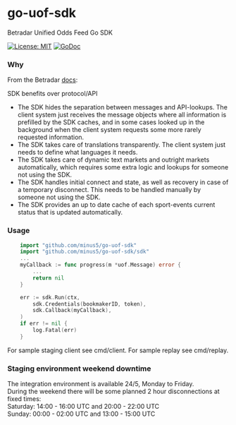 # go-uof-sdk
Betradar Unified Odds Feed Go SDK

[![License: MIT](https://img.shields.io/badge/License-MIT-blue.svg)](https://opensource.org/licenses/MIT)
[![GoDoc](https://godoc.org/github.com/minus5/go-uof-sdk?status.svg)](https://godoc.org/github.com/minus5/go-uof-sdk) 

### Why

From the Betradar [docs](https://docs.betradar.com/display/BD/UOF+-+SDK): 

SDK benefits over protocol/API
 * The SDK hides the separation between messages and API-lookups. The client system just receives the message objects where all information is prefilled by the SDK caches, and in some cases looked up in the background when the client system requests some more rarely requested information.
 * The SDK takes care of translations transparently. The client system just needs to define what languages it needs.
 * The SDK takes care of dynamic text markets and outright markets automatically, which requires some extra logic and lookups for someone not using the SDK.
 * The SDK handles initial connect and state, as well as recovery in case of a temporary disconnect. This needs to be handled manually by someone not using the SDK.
 * The SDK provides an up to date cache of each sport-events current status that is updated automatically.

### Usage


```Go
    import "github.com/minus5/go-uof-sdk"
    import "github.com/minus5/go-uof-sdk/sdk"
    ...
    myCallback := func progress(m *uof.Message) error {
        ...
        return nil
    }

	err := sdk.Run(ctx,
		sdk.Credentials(bookmakerID, token),
		sdk.Callback(myCallback),
	)
	if err != nil {
		log.Fatal(err)
	}
```

For sample staging client see cmd/client.
For sample replay see cmd/replay.


### Staging environment weekend downtime

The integration environment is available 24/5, Monday to Friday.  
During the weekend there will be some planned 2 hour disconnections at fixed times:  
Saturday: 14:00 - 16:00 UTC and 20:00 - 22:00 UTC  
Sunday: 00:00 - 02:00 UTC and 13:00 - 15:00 UTC  
